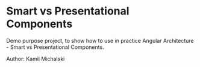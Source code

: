 # Smart vs Presentational Components
Demo purpose project, to show how to use in practice Angular Architecture - Smart vs Presentational Components.

Author: Kamil Michalski
